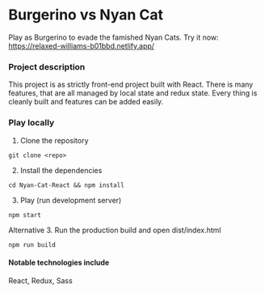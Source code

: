 # Burgerino vs Nyan Cat #
Play as Burgerino to evade the famished Nyan Cats.
Try it now: https://relaxed-williams-b01bbd.netlify.app/

### Project description ###
This project is as strictly front-end project built with React. There is many features, that are all managed by local state and redux state. Every thing is cleanly built and features can be added easily.

### Play locally ###
1. Clone the repository
```
git clone <repo>
```

2. Install the dependencies
```
cd Nyan-Cat-React && npm install
```

3. Play (run development server)
```
npm start
```

Alternative 3. Run the production build and open dist/index.html
```
npm run build
```

#### Notable technologies include ####
React, Redux, Sass


